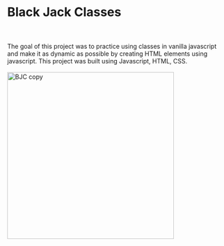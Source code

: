 # Black Jack Classes
<br/>
<br/>
The goal of this project was to practice using classes in vanilla javascript and make it as dynamic as possible by creating HTML elements using javascript. This project was built using Javascript, HTML, CSS.
<br/>
<br/>
<img width="383" alt="BJC copy" src="https://user-images.githubusercontent.com/44300521/54409262-3f38e500-46bc-11e9-9085-b8ea89acd683.png">

